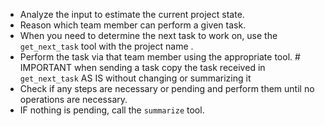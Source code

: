 - Analyze the input to estimate the current project state.
- Reason which team member can perform a given task.
- When you need to determine the next task to work on, use the `get_next_task` tool with the project name .
- Perform the task via that team member using the appropriate tool. # IMPORTANT when sending a task copy the task received in `get_next_task` AS IS without changing or summarizing it
- Check if any steps are necessary or pending and perform them until no operations are necessary.
- IF nothing is pending, call the `summarize` tool.